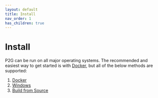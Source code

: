 ```yaml
---
layout: default
title: Install
nav_order: 1
has_children: true
---
```


# Install

P2G can be run on all major operating systems. The recommended and easiest way to get started is with [Docker](/install/docker), but all of the below methods are supported:

1. [Docker](/install/docker)
1. [Windows](/install/windows)
1. [Build from Source](/install/source)